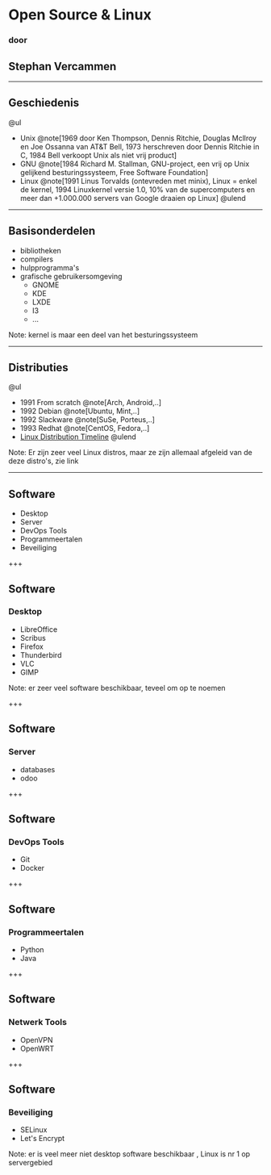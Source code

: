 # Open Source & Linux
### door
## Stephan Vercammen

---

## Geschiedenis

@ul
- Unix @note[1969 door Ken Thompson, Dennis Ritchie, Douglas Mcllroy en Joe Ossanna van AT&T Bell, 1973 herschreven door Dennis Ritchie in C,
1984 Bell verkoopt Unix als niet vrij product]
- GNU @note[1984 Richard M. Stallman, GNU-project, een vrij op Unix gelijkend besturingssysteem, Free Software Foundation]
- Linux @note[1991 Linus Torvalds (ontevreden met minix), Linux = enkel de kernel, 1994 Linuxkernel versie 1.0, 10% van de supercomputers en meer dan
+1.000.000 servers van Google draaien op Linux]
@ulend

---
## Basisonderdelen

- bibliotheken
- compilers
- hulpprogramma's
- grafische gebruikersomgeving
  - GNOME
  - KDE
  - LXDE
  - I3
  - ...

Note:
kernel is maar een deel van het besturingssysteem

---
## Distributies

@ul
- 1991 From scratch @note[Arch, Android,..]
- 1992 Debian @note[Ubuntu, Mint,..]
- 1992 Slackware @note[SuSe, Porteus,..]
- 1993 Redhat @note[CentOS, Fedora,..]
- [Linux Distribution Timeline](https://upload.wikimedia.org/wikipedia/commons/1/1b/Linux_Distribution_Timeline.svg)
@ulend

Note:
Er zijn zeer veel Linux distros, maar ze zijn allemaal afgeleid van de deze distro's, zie link

---
## Software

- Desktop
- Server
- DevOps Tools
- Programmeertalen
- Beveiliging

+++
## Software

### Desktop

- LibreOffice
- Scribus
- Firefox
- Thunderbird
- VLC
- GIMP

Note:
er zeer veel software beschikbaar, teveel om op te noemen

+++
## Software

### Server

  - databases
  - odoo

+++
## Software
### DevOps Tools

  - Git
  - Docker

+++
## Software
### Programmeertalen

  - Python
  - Java

+++
## Software
### Netwerk Tools

  - OpenVPN
  - OpenWRT

+++
## Software
### Beveiliging

  - SELinux
  - Let's Encrypt

Note:
er is veel meer niet desktop software beschikbaar , Linux is nr 1 op servergebied
